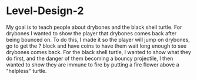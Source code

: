# Level-Design-2

My goal is to teach people about drybones and the black shell turtle. For drybones I wanted to show the player that drybones comes back after being bounced on. To do this, I made it so the player will jump on drybones, go to get the ? block and have coins to have them wait long enough to see drybones comes back. For the black shell turtle, I wanted to show what they do first, and the danger of them becoming a bouncy projectile, I then wanted to show they are immune to fire by putting a fire flower above a "helpless" turtle.
